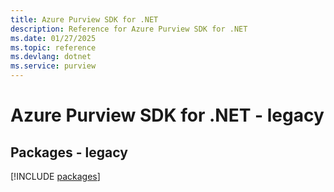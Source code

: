```yaml
---
title: Azure Purview SDK for .NET
description: Reference for Azure Purview SDK for .NET
ms.date: 01/27/2025
ms.topic: reference
ms.devlang: dotnet
ms.service: purview
---
```

# Azure Purview SDK for .NET - legacy
## Packages - legacy
[!INCLUDE [packages](purview-index.md)]